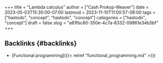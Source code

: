 +++
title = "Lambda calculus"
author = ["Cash Prokop-Weaver"]
date = 2023-05-03T15:30:00-07:00
lastmod = 2023-11-10T11:00:57-08:00
tags = ["hastodo", "concept", "hastodo", "concept"]
categories = ["hastodo", "concept"]
draft = false
slug = "a81fbc80-350e-4c7a-8332-09861e34b5bf"
+++

## Backlinks {#backlinks}

-   [Functional programming]({{< relref "functional_programming.md" >}})
